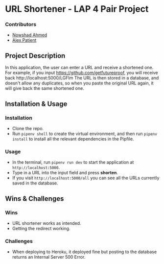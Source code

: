 # URL Shortener - LAP 4 Pair Project

### Contributors
- [Nowshad Ahmed](https://github.com/Nowshad10)
- [Alex Patient](https://github.com/aPatient97)

## Project Description
In this application, the user can enter a URL and receive a shortened one.
For example, if you input https://github.com/getfutureproof, you will receive back http://localhost:5000/LGFIm
The URL is then stored in a database, and doesn't allow any duplicates, so when you paste the original URL again, it will give back the same shortened one.

## Installation & Usage
### Installation
- Clone the repo.
- Run `pipenv shell` to create the virtual environment, and then run `pipenv install` to install all the relevant dependencies in the Pipfile.

### Usage
- In the terminal, run `pipenv run dev` to start the application at `http://localhost:5000`. 
- Type in a URL into the input field and press **shorten**.
- If you visit `http://localhost:5000/all` you can see all the URLs currently saved in the database.

## Wins & Challenges
### Wins
- URL shortener works as intended.
- Getting the redirect working.

### Challenges
- When deploying to Heroku, it deployed fine but posting to the database returns an Internal Server 500 Error.


